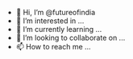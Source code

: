 - 👋 Hi, I’m @futureofindia
- 👀 I’m interested in ...
- 🌱 I’m currently learning ...
- 💞️ I’m looking to collaborate on ...
- 📫 How to reach me ...

<!---
futureofindia/futureofindia is a ✨ special ✨ repository because its `README.md` (this file) appears on your GitHub profile.
You can click the Preview link to take a look at your changes.
--->
